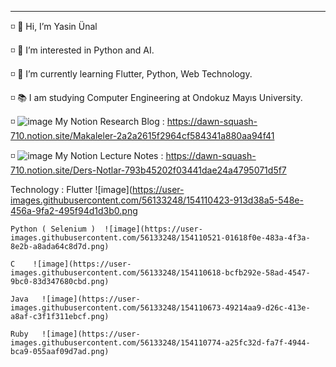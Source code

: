   ----------------------------------------------------------------------
  ◽️ 👋 Hi, I’m Yasin Ünal
  
  ◽️ 👀 I’m interested in Python and AI.
  
  ◽️ 🌱 I’m currently learning Flutter, Python, Web Technology.
  
  ◽️ 📚 I am studying Computer Engineering at Ondokuz Mayıs University. 
  
  ◽️ ![image](https://user-images.githubusercontent.com/56133248/154103197-e2390754-ca4e-4791-981b-1b27e4340e56.png) My Notion Research Blog :  https://dawn-squash-710.notion.site/Makaleler-2a2a2615f2964cf584341a880aa94f41

  ◽️ ![image](https://user-images.githubusercontent.com/56133248/154103197-e2390754-ca4e-4791-981b-1b27e4340e56.png) My Notion Lecture Notes :  https://dawn-squash-710.notion.site/Ders-Notlar-793b45202f03441dae24a4795071d5f7


  Technology : 
    Flutter ![image](https://user-images.githubusercontent.com/56133248/154110423-913d38a5-548e-456a-9fa2-495f94d1d3b0.png
    
    Python ( Selenium )  ![image](https://user-images.githubusercontent.com/56133248/154110521-01618f0e-483a-4f3a-8e2b-a8ada64c8d7d.png)

    C    ![image](https://user-images.githubusercontent.com/56133248/154110618-bcfb292e-58ad-4547-9bc0-83d347680cbd.png)

    Java   ![image](https://user-images.githubusercontent.com/56133248/154110673-49214aa9-d26c-413e-a8af-c3f1f311ebcf.png)

    Ruby   ![image](https://user-images.githubusercontent.com/56133248/154110774-a25fc32d-fa7f-4944-bca9-055aaf09d7ad.png)

  
  
<!---
Pilestin/Pilestin is a ✨ special ✨ repository because its `README.md` (this file) appears on your GitHub profile.
You can click the Preview link to take a look at your changes.
--->
